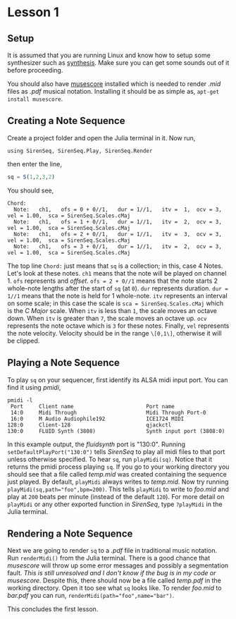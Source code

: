 # Lesson 1


## Setup

It is assumed that you are running Linux and know how to setup some synthesizer such as [synthesis](http://apps.linuxaudio.org/apps/all/qsynth).  Make sure you can get some sounds out of it before proceeding.

You should also have [musescore]((https://musescore.org/)) installed which is needed to render *.mid* files as *.pdf* musical notation.  Installing it should be as simple as, `apt-get install musescore`.


## Creating a Note Sequence

Create a project folder and open the Julia terminal in it.  Now run,
```
using SirenSeq, SirenSeq.Play, SirenSeq.Render
```
then enter the line,
```julia
sq = S(1,2,3,2)
```
You should see,
```
Chord:
  Note:   ch1,   ofs = 0 + 0//1,   dur = 1//1,   itv =  1,  ocv = 3,  vel = 1.00,  sca = SirenSeq.Scales.cMaj
  Note:   ch1,   ofs = 1 + 0//1,   dur = 1//1,   itv =  2,  ocv = 3,  vel = 1.00,  sca = SirenSeq.Scales.cMaj
  Note:   ch1,   ofs = 2 + 0//1,   dur = 1//1,   itv =  3,  ocv = 3,  vel = 1.00,  sca = SirenSeq.Scales.cMaj
  Note:   ch1,   ofs = 3 + 0//1,   dur = 1//1,   itv =  2,  ocv = 3,  vel = 1.00,  sca = SirenSeq.Scales.cMaj
```
The top line `Chord:` just means that `sq` is a collection; in this, case 4 Notes.  Let's look at these notes.  `ch1` means that the note will be played on channel 1.  `ofs` represents and *offset*.  `ofs = 2 + 0//1` means that the note starts 2 whole-note lengths after the start of `sq` (at `0`).  `dur` represents duration.  `dur = 1//1` means that the note is held for 1 whole-note.  `itv` represents an interval on some scale; in this case the scale is `sca = SirenSeq.Scales.cMaj` which is the *C Major* scale.  When `itv` is less than `1`, the scale moves an octave down.  When `itv` is greater than `7`, the scale moves an octave up.  `ocv` represents the note octave which is `3` for these notes.  Finally, `vel` represents the note velocity.  Velocity should be in the range `\[0,1\]`, otherwise it will be clipped.


## Playing a Note Sequence

To play `sq` on your sequencer, first identify its ALSA midi input port.  You can find it using *pmidi*,
```
pmidi -l
 Port     Client name                       Port name
 14:0     Midi Through                      Midi Through Port-0
 16:0     M Audio Audiophile192             ICE1724 MIDI
128:0     Client-128                        qjackctl
130:0     FLUID Synth (3808)                Synth input port (3808:0)

```
In this example output, the *fluidsynth* port is "130:0".  Running `setDefaultPlayPort("130:0")` tells *SirenSeq* to play all midi files to that port unless otherwise specified.  To hear `sq`, run `playMidi(sq)`.  Notice that it returns the pmidi process playing `sq`.  If you go to your working directory you should see that a file called *temp.mid* was created containing the sequence just played.  By default, `playMidi` always writes to *temp.mid*.  Now try running `playMidi(sq,path="foo",bpm=200)`.  This tells `playMidi` to write to *foo.mid* and play at `200` beats per minute (instead of the default `120`).  For more detail on `playMidi` or any other exported function in *SirenSeq*, type `?playMidi` in the Julia terminal.


## Rendering a Note Sequence

Next we are going to render `sq` to a *.pdf* file in traditional music notation.  Run `renderMidi()` from the Julia terminal.  There is a good chance that *musescore* will throw up some error messages and possibly a segmentation fault.  *This is still unresolved and I don't know if the bug is in my code or musescore.*  Despite this, there should now be a file called *temp.pdf* in the working directory.  Open it too see what `sq` looks like.  To render *foo.mid* to *bar.pdf* you can run, `renderMidi(path="foo",name="bar")`.

This concludes the first lesson.






